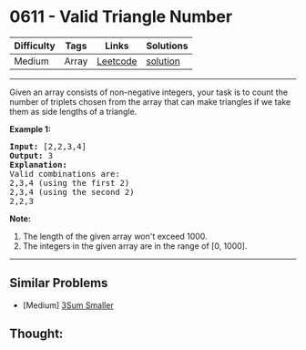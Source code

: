 # 0611 - Valid Triangle Number

Difficulty  | Tags | Links | Solutions
----------- | ---- | ----- | -----
Medium | Array | [Leetcode](https://leetcode.com/problems/valid-triangle-number) | [solution](https://leetcode.com/problems/valid-triangle-number/solution/)


-----------

Given an array consists of non-negative integers,  your task is to count the number of triplets chosen from the array that can make triangles if we take them as side lengths of a triangle.

<p><b>Example 1:</b><br />
<pre>
<b>Input:</b> [2,2,3,4]
<b>Output:</b> 3
<b>Explanation:</b>
Valid combinations are: 
2,3,4 (using the first 2)
2,3,4 (using the second 2)
2,2,3
</pre>
</p>

<p><b>Note:</b><br>
<ol>
<li>The length of the given array won't exceed 1000.</li>
<li>The integers in the given array are in the range of [0, 1000].</li>
</ol>
</p>


-----------


## Similar Problems

- [Medium] [3Sum Smaller](3sum-smaller)




## Thought:
